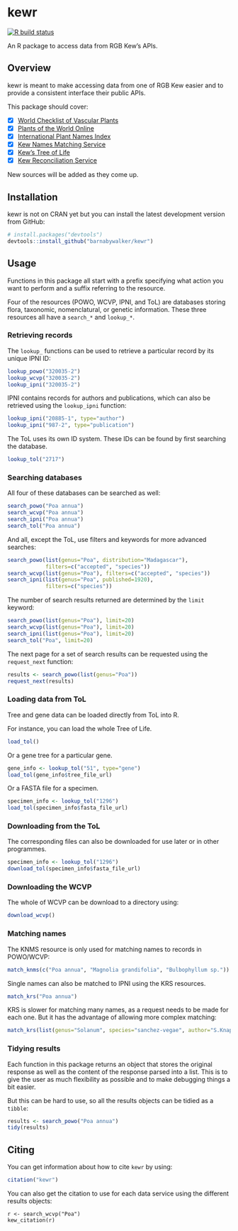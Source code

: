 
<!-- README.md is generated from README.Rmd. Please edit that file -->

# kewr

<!-- badges: start -->

[![R build
status](https://github.com/barnabywalker/kewr/workflows/R-CMD-check/badge.svg)](https://github.com/barnabywalker/kewr/actions)
<!-- badges: end -->

An R package to access data from RGB Kew’s APIs.

## Overview

kewr is meant to make accessing data from one of RGB Kew easier and to
provide a consistent interface their public APIs.

This package should cover:

-   [x] [World Checklist of Vascular
    Plants](https://wcvp.science.kew.org/)
-   [x] [Plants of the World Online](http://powo.science.kew.org/)
-   [x] [International Plant Names Index](https://www.ipni.org/)
-   [x] [Kew Names Matching Service](http://namematch.science.kew.org/)
-   [x] [Kew’s Tree of Life](https://treeoflife.kew.org)
-   [x] [Kew Reconciliation
    Service](http://data1.kew.org/reconciliation/about/IpniName)

New sources will be added as they come up.

## Installation

kewr is not on CRAN yet but you can install the latest development
version from GitHub:

``` r
# install.packages("devtools")
devtools::install_github("barnabywalker/kewr")
```

## Usage

Functions in this package all start with a prefix specifying what action
you want to perform and a suffix referring to the resource.

Four of the resources (POWO, WCVP, IPNI, and ToL) are databases storing
flora, taxonomic, nomenclatural, or genetic information. These three
resources all have a `search_*` and `lookup_*`.

### Retrieving records

The `lookup_` functions can be used to retrieve a particular record by
its unique IPNI ID:

``` r
lookup_powo("320035-2")
lookup_wcvp("320035-2")
lookup_ipni("320035-2")
```

IPNI contains records for authors and publications, which can also be
retrieved using the `lookup_ipni` function:

``` r
lookup_ipni("20885-1", type="author")
lookup_ipni("987-2", type="publication")
```

The ToL uses its own ID system. These IDs can be found by first
searching the database.

``` r
lookup_tol("2717")
```

### Searching databases

All four of these databases can be searched as well:

``` r
search_powo("Poa annua")
search_wcvp("Poa annua")
search_ipni("Poa annua")
search_tol("Poa annua")
```

And all, except the ToL, use filters and keywords for more advanced
searches:

``` r
search_powo(list(genus="Poa", distribution="Madagascar"), 
            filters=c("accepted", "species"))
search_wcvp(list(genus="Poa"), filters=c("accepted", "species"))
search_ipni(list(genus="Poa", published=1920),
            filters=c("species"))
```

The number of search results returned are determined by the `limit`
keyword:

``` r
search_powo(list(genus="Poa"), limit=20)
search_wcvp(list(genus="Poa"), limit=20)
search_ipni(list(genus="Poa"), limit=20)
search_tol("Poa", limit=20)
```

The next page for a set of search results can be requested using the
`request_next` function:

``` r
results <- search_powo(list(genus="Poa"))
request_next(results)
```

### Loading data from ToL

Tree and gene data can be loaded directly from ToL into R.

For instance, you can load the whole Tree of Life.

``` r
load_tol()
```

Or a gene tree for a particular gene.

``` r
gene_info <- lookup_tol("51", type="gene")
load_tol(gene_info$tree_file_url)
```

Or a FASTA file for a specimen.

``` r
specimen_info <- lookup_tol("1296")
load_tol(specimen_info$fasta_file_url)
```

### Downloading from the ToL

The corresponding files can also be downloaded for use later or in other
programmes.

``` r
specimen_info <- lookup_tol("1296")
download_tol(specimen_info$fasta_file_url)
```

### Downloading the WCVP

The whole of WCVP can be download to a directory using:

``` r
download_wcvp()
```

### Matching names

The KNMS resource is only used for matching names to records in
POWO/WCVP:

``` r
match_knms(c("Poa annua", "Magnolia grandifolia", "Bulbophyllum sp."))
```

Single names can also be matched to IPNI using the KRS resources.

``` r
match_krs("Poa annua")
```

KRS is slower for matching many names, as a request needs to be made for
each one. But it has the advantage of allowing more complex matching:

``` r
match_krs(list(genus="Solanum", species="sanchez-vegae", author="S.Knapp"))
```

### Tidying results

Each function in this package returns an object that stores the original
response as well as the content of the response parsed into a list. This
is to give the user as much flexibility as possible and to make
debugging things a bit easier.

But this can be hard to use, so all the results objects can be tidied as
a `tibble`:

``` r
results <- search_powo("Poa annua")
tidy(results)
```

## Citing

You can get information about how to cite `kewr` by using:

``` r
citation("kewr")
```

You can also get the citation to use for each data service using the
different results objects:

    r <- search_wcvp("Poa")
    kew_citation(r)
